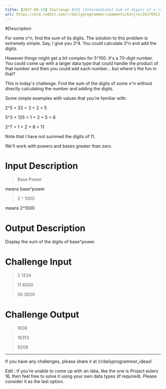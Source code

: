 ```yaml
---
title: [2017-09-13] Challenge #331 [Intermediate] Sum of digits of x raised to n
url: https://old.reddit.com/r/dailyprogrammer/comments/6zvjre/20170913_challenge_331_intermediate_sum_of_digits/
---
```


#Description

For some x^n, find the sum of its digits. The solution to this problem is extremely simple. Say, I give you 3^4. You could calculate 3^n and add the digits.

However things might get a bit complex for 5^100. It's a 70-digit  number. You could come up with a larger data type that could handle the product of that number and then you could add each number... but where's the fun in that?

This is today's challenge. Find the sum of the digits of some x^n without directly calculating the number and adding the digits.

Some simple examples with values that you're familiar with:

2^5 = 32 = 3 + 2 = 5

5^3 = 125 = 1 + 2 + 5 = 8

2^7 = 1 + 2 + 8 = 11 

Note that I have not summed the digits of 11. 

We'll work with powers and bases greater than zero. 

# Input Description 

> Base Power

means base^power

> 2 ^ 1000

means 2^1000

# Output Description

Display the sum of the digits of base^power.

# Challenge Input

> 2 1234

> 11 4000 

> 50 3000

# Challenge Output 

>1636

>18313

> 9208

----------------------------

If you have any challenges, please share it at /r/dailyprogrammer_ideas!

Edit : If you're unable to come up with an idea, like the one is Project eulers 16, then feel free to solve it using your own data types (if required). Please consider it as the last option. 